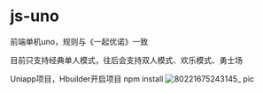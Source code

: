 # js-uno
前端单机uno，规则与《一起优诺》一致

目前只支持经典单人模式，往后会支持双人模式、欢乐模式、勇士场

Uniapp项目，Hbuilder开启项目
npm install
![80221675243145_ pic](https://user-images.githubusercontent.com/50889027/216002989-cb33d254-d0ea-44b8-9a64-546fc3c59ea0.jpg)
